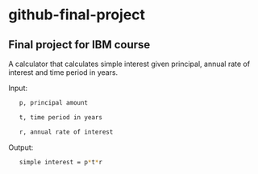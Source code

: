 # github-final-project
## Final project for IBM course
A calculator that calculates simple interest given principal, annual rate of interest and time period in years.

Input:
```bash
   p, principal amount

   t, time period in years

   r, annual rate of interest
```

Output:
```bash
   simple interest = p*t*r
```
